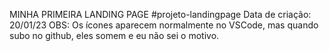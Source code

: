 MINHA PRIMEIRA LANDING PAGE #projeto-landingpage
Data de criação: 20/01/23
OBS: Os ícones aparecem normalmente no VSCode, mas quando subo no github, eles somem e eu não sei o motivo.
